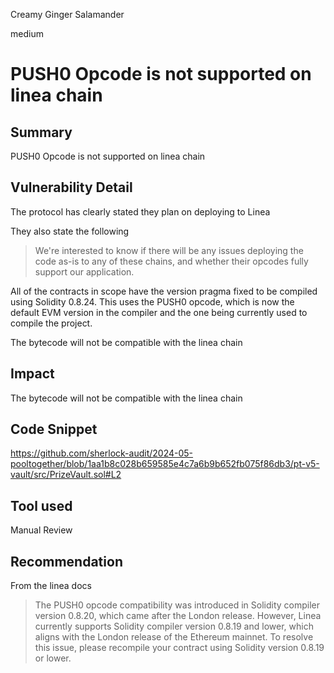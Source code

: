 Creamy Ginger Salamander

medium

# PUSH0 Opcode is not supported on linea chain

## Summary
PUSH0 Opcode is not supported on linea chain

## Vulnerability Detail
The protocol has clearly stated they plan on deploying to Linea

They also state the following
>We're interested to know if there will be any issues deploying the code as-is to any of these chains, and whether their opcodes fully support our application.

All of the contracts in scope have the version pragma fixed to be compiled using Solidity 0.8.24. This uses the PUSH0 opcode, which is now the default EVM version in the compiler and the one being currently used to compile the project.

The bytecode will not be compatible with the linea chain

## Impact
The bytecode will not be compatible with the linea chain

## Code Snippet
https://github.com/sherlock-audit/2024-05-pooltogether/blob/1aa1b8c028b659585e4c7a6b9b652fb075f86db3/pt-v5-vault/src/PrizeVault.sol#L2

## Tool used

Manual Review

## Recommendation
From the linea docs
>The PUSH0 opcode compatibility was introduced in Solidity compiler version 0.8.20, which came after the London release. However, Linea currently supports Solidity compiler version 0.8.19 and lower, which aligns with the London release of the Ethereum mainnet. To resolve this issue, please recompile your contract using Solidity version 0.8.19 or lower.
